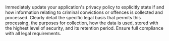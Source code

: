Immediately update your application's privacy policy to explicitly state if and how information relating to criminal convictions or offences is collected and processed. Clearly detail the specific legal basis that permits this processing, the purposes for collection, how the data is used, stored with the highest level of security, and its retention period. Ensure full compliance with all legal requirements.
